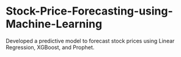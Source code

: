 # Stock-Price-Forecasting-using-Machine-Learning
 Developed a predictive model to forecast stock prices using Linear Regression, XGBoost, and Prophet.
